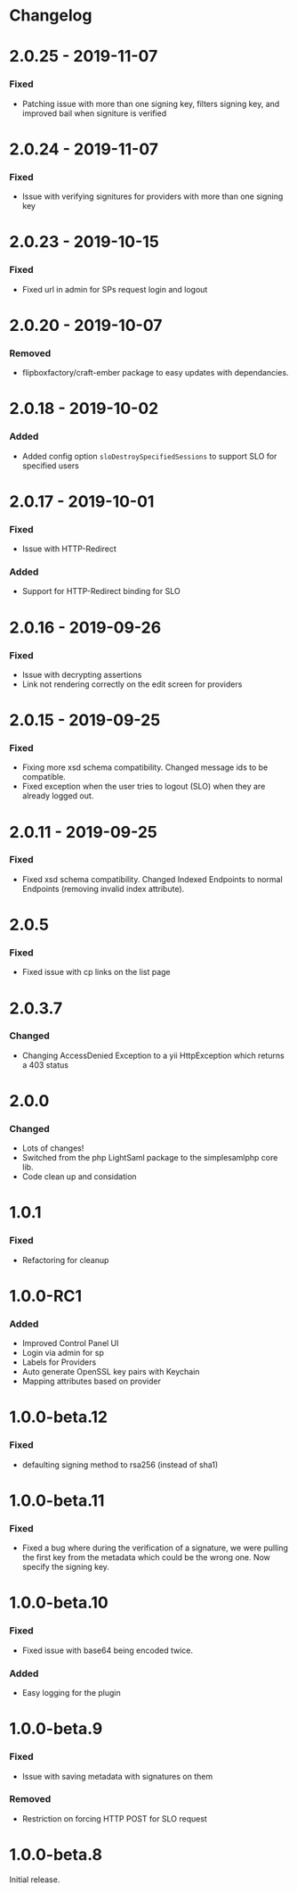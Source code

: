 Changelog
=========
# 2.0.25 - 2019-11-07
### Fixed
- Patching issue with more than one signing key, filters signing key, and improved bail when signiture is verified

# 2.0.24 - 2019-11-07
### Fixed
- Issue with verifying signitures for providers with more than one signing key

# 2.0.23 - 2019-10-15
### Fixed
- Fixed url in admin for SPs request login and logout

# 2.0.20 - 2019-10-07
### Removed
- flipboxfactory/craft-ember package to easy updates with dependancies.

# 2.0.18 - 2019-10-02
### Added
- Added config option `sloDestroySpecifiedSessions` to support SLO for specified users

# 2.0.17 - 2019-10-01
### Fixed
- Issue with HTTP-Redirect

### Added
- Support for HTTP-Redirect binding for SLO

# 2.0.16 - 2019-09-26
### Fixed
- Issue with decrypting assertions
- Link not rendering correctly on the edit screen for providers

# 2.0.15 - 2019-09-25
### Fixed
- Fixing more xsd schema compatibility. Changed message ids to be compatible.
- Fixed exception when the user tries to logout (SLO) when they are already logged out.

# 2.0.11 - 2019-09-25
### Fixed
- Fixed xsd schema compatibility. Changed Indexed Endpoints to normal Endpoints (removing invalid index attribute).

# 2.0.5
### Fixed
- Fixed issue with cp links on the list page 

# 2.0.3.7
### Changed
- Changing AccessDenied Exception to a yii HttpException which returns a 403 status

# 2.0.0
### Changed
- Lots of changes!
- Switched from the php LightSaml package to the simplesamlphp core lib.
- Code clean up and considation

# 1.0.1
### Fixed
- Refactoring for cleanup

# 1.0.0-RC1
### Added
- Improved Control Panel UI
- Login via admin for sp
- Labels for Providers
- Auto generate OpenSSL key pairs with Keychain
- Mapping attributes based on provider

# 1.0.0-beta.12
### Fixed
- defaulting signing method to rsa256 (instead of sha1)

# 1.0.0-beta.11
### Fixed
- Fixed a bug where during the verification of a signature, we were pulling the first key from the metadata
which could be the wrong one. Now specify the signing key.

# 1.0.0-beta.10
### Fixed
- Fixed issue with base64 being encoded twice.
### Added
- Easy logging for the plugin

# 1.0.0-beta.9
### Fixed
- Issue with saving metadata with signatures on them

### Removed
- Restriction on forcing HTTP POST for SLO request

# 1.0.0-beta.8
Initial release.
